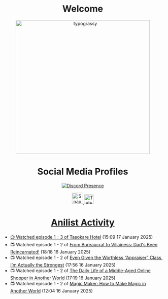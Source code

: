 <div align="center">

# Welcome
<a href="https://github.com/kawarimidoll/typograssy">
    <img alt="typograssy" src="https://typograssy.deno.dev/api?text=%E3%82%88%E3%81%86%E3%81%93%E3%81%9D%E3%81%BF%E3%81%AA%E3%81%95%E3%82%93%20-%20Sheby--&&l0=none&l1=82d9d0&l2=027353&l3=038c4c&l4=01402e&bg=none&frame=none&speed=100&comment=" width="421.99">
</a>

</div>

<div align="center">

# Social Media Profiles

[![Discord Presence](https://lanyard.cnrad.dev/api/612532963938271232)](https://discord.com/users/612532963938271232)


<a href="https://www.snapchat.com/add/a.sheby" title="Snapchat Profile">
    <img src="https://www.freepnglogos.com/uploads/snapchat-logo-png-0.png" width="35" alt="Snapchat Logo" />


<a href="https://t.me/ASheby" title="Telegram Profile">
    <img src="https://www.freepnglogos.com/uploads/telegram-logo-png-0.png" width="30" alt="Telegram Logo" />


</div>

<div align="center">

# Anilist Activity

</div>

<!-- ANILIST_ACTIVITY:start -->

-   📺 Watched episode 1 - 3 of [Tasokare Hotel](https://anilist.co/anime/178495) (15:09 17 January 2025)
-   📺 Watched episode 1 - 2 of [From Bureaucrat to Villainess: Dad's Been Reincarnated!](https://anilist.co/anime/172453) (18:18 16 January 2025)
-   📺 Watched episode 1 - 2 of [Even Given the Worthless “Appraiser” Class, I’m Actually the Strongest](https://anilist.co/anime/178548) (17:56 16 January 2025)
-   📺 Watched episode 1 - 2 of [The Daily Life of a Middle-Aged Online Shopper in Another World](https://anilist.co/anime/180292) (17:19 16 January 2025)
-   📺 Watched episode 1 - 2 of [Magic Maker: How to Make Magic in Another World](https://anilist.co/anime/179297) (12:04 16 January 2025)

<!-- ANILIST_ACTIVITY:end -->
